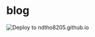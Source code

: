 # blog

![Deploy to ndtho8205.github.io](https://github.com/ndtho8205/blog/workflows/Deploy%20to%20ndtho8205.github.io/badge.svg?branch=dev)
